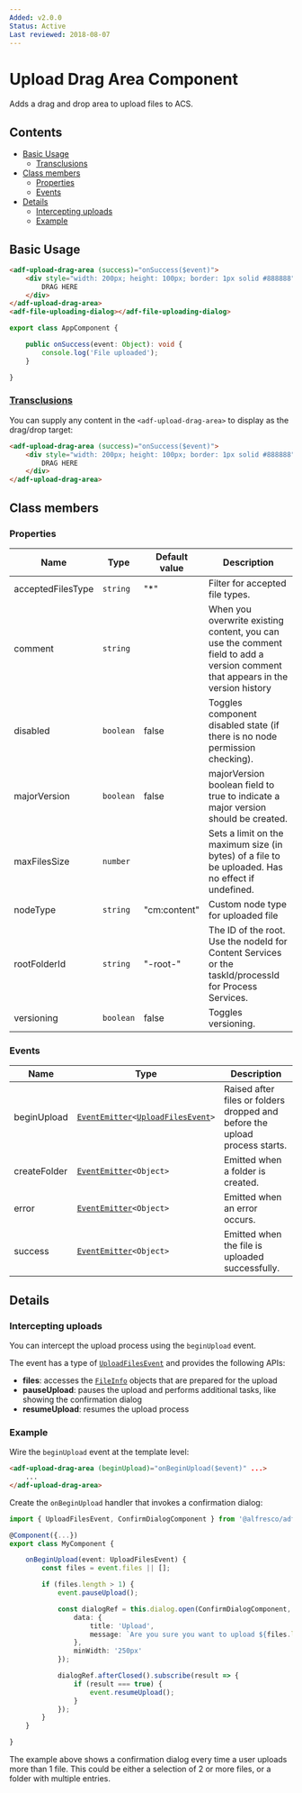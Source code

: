 ```yaml
---
Added: v2.0.0
Status: Active
Last reviewed: 2018-08-07
---
```


# Upload Drag Area Component

Adds a drag and drop area to upload files to ACS.

## Contents

-   [Basic Usage](#basic-usage)
    -   [Transclusions](#transclusions)
-   [Class members](#class-members)
    -   [Properties](#properties)
    -   [Events](#events)
-   [Details](#details)
    -   [Intercepting uploads](#intercepting-uploads)
    -   [Example](#example)

## Basic Usage

```html
<adf-upload-drag-area (success)="onSuccess($event)">
    <div style="width: 200px; height: 100px; border: 1px solid #888888">
        DRAG HERE
    </div>
</adf-upload-drag-area>
<adf-file-uploading-dialog></adf-file-uploading-dialog>
```

```ts
export class AppComponent {

    public onSuccess(event: Object): void {
        console.log('File uploaded');
    }

}
```

### [Transclusions](../user-guide/transclusion.md)

You can supply any content in the `<adf-upload-drag-area>` to display
as the drag/drop target:

```html
<adf-upload-drag-area (success)="onSuccess($event)">
    <div style="width: 200px; height: 100px; border: 1px solid #888888">
        DRAG HERE
    </div>
</adf-upload-drag-area>
```

## Class members

### Properties

| Name | Type | Default value | Description |
| ---- | ---- | ------------- | ----------- |
| acceptedFilesType | `string` | "\*" | Filter for accepted file types. |
| comment | `string` |  | When you overwrite existing content, you can use the comment field to add a version comment that appears in the version history |
| disabled | `boolean` | false | Toggles component disabled state (if there is no node permission checking). |
| majorVersion | `boolean` | false | majorVersion boolean field to true to indicate a major version should be created. |
| maxFilesSize | `number` |  | Sets a limit on the maximum size (in bytes) of a file to be uploaded. Has no effect if undefined. |
| nodeType | `string` | "cm:content" | Custom node type for uploaded file |
| rootFolderId | `string` | "-root-" | The ID of the root. Use the nodeId for Content Services or the taskId/processId for Process Services. |
| versioning | `boolean` | false | Toggles versioning. |

### Events

| Name | Type | Description |
| ---- | ---- | ----------- |
| beginUpload | [`EventEmitter`](https://angular.io/api/core/EventEmitter)`<`[`UploadFilesEvent`](../../lib/content-services/upload/components/upload-files.event.ts)`>` | Raised after files or folders dropped and before the upload process starts. |
| createFolder | [`EventEmitter`](https://angular.io/api/core/EventEmitter)`<Object>` | Emitted when a folder is created. |
| error | [`EventEmitter`](https://angular.io/api/core/EventEmitter)`<Object>` | Emitted when an error occurs. |
| success | [`EventEmitter`](https://angular.io/api/core/EventEmitter)`<Object>` | Emitted when the file is uploaded successfully. |

## Details

### Intercepting uploads

You can intercept the upload process using the `beginUpload` event. 

The event has a type of [`UploadFilesEvent`](../../lib/content-services/upload/components/upload-files.event.ts) and provides the following APIs:

-   **files**: accesses the [`FileInfo`](../../lib/core/utils/file-utils.ts) objects that are prepared for the upload
-   **pauseUpload**: pauses the upload and performs additional tasks, like showing the confirmation dialog
-   **resumeUpload**: resumes the upload process

### Example

Wire the `beginUpload` event at the template level:

```html
<adf-upload-drag-area (beginUpload)="onBeginUpload($event)" ...>
    ...
</adf-upload-drag-area>
```

Create the `onBeginUpload` handler that invokes a confirmation dialog:

```ts
import { UploadFilesEvent, ConfirmDialogComponent } from '@alfresco/adf-content-services';

@Component({...})
export class MyComponent {

    onBeginUpload(event: UploadFilesEvent) {
        const files = event.files || [];

        if (files.length > 1) {
            event.pauseUpload();

            const dialogRef = this.dialog.open(ConfirmDialogComponent, {
                data: {
                    title: 'Upload',
                    message: `Are you sure you want to upload ${files.length} file(s)?`
                },
                minWidth: '250px'
            });

            dialogRef.afterClosed().subscribe(result => {
                if (result === true) {
                    event.resumeUpload();
                }
            });
        }
    }

}
```

The example above shows a confirmation dialog every time a user uploads more than 1 file.
This could be either a selection of 2 or more files, or a folder with multiple entries.
